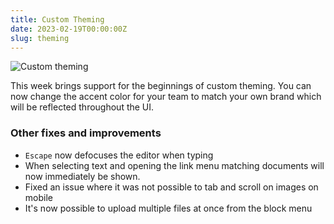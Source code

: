 ```yaml
---
title: Custom Theming
date: 2023-02-19T00:00:00Z
slug: theming
---
```


![Custom theming](/images/theming.png)

This week brings support for the beginnings of custom theming. You can now
change the accent color for your team to match your own brand which will be
reflected throughout the UI.

### Other fixes and improvements

- `Escape` now defocuses the editor when typing
- When selecting text and opening the link menu matching documents will now immediately
  be shown.
- Fixed an issue where it was not possible to tab and scroll on images on mobile
- It's now possible to upload multiple files at once from the block menu
